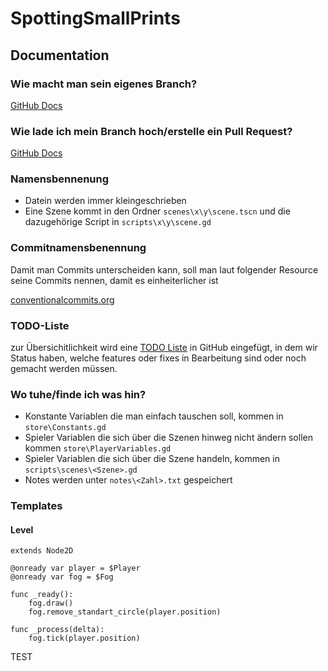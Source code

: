 # SpottingSmallPrints

## Documentation

### Wie macht man sein eigenes Branch?
[GitHub Docs](https://docs.github.com/en/pull-requests/collaborating-with-pull-requests/proposing-changes-to-your-work-with-pull-requests/creating-and-deleting-branches-within-your-repository#creating-a-branch)

### Wie lade ich mein Branch hoch/erstelle ein Pull Request?
[GitHub Docs](https://docs.github.com/en/pull-requests/collaborating-with-pull-requests/proposing-changes-to-your-work-with-pull-requests/creating-a-pull-request)

### Namensbennenung
- Datein werden immer kleingeschrieben
- Eine Szene kommt in den Ordner `scenes\x\y\scene.tscn` und die dazugehörige Script in `scripts\x\y\scene.gd`

### Commitnamensbenennung
Damit man Commits unterscheiden kann, soll man laut folgender Resource seine Commits nennen, damit es einheiterlicher ist

[conventionalcommits.org](https://www.conventionalcommits.org/en/v1.0.0)

### TODO-Liste
zur Übersichitlichkeit wird eine [TODO Liste](https://github.com/orgs/SWE-B5/projects/2) in GitHub eingefügt, in dem wir Status haben, welche features oder fixes in Bearbeitung sind oder noch gemacht werden müssen.

### Wo tuhe/finde ich was hin?
- Konstante Variablen die man einfach tauschen soll, kommen in `store\Constants.gd`
- Spieler Variablen die sich über die Szenen hinweg nicht ändern sollen kommen `store\PlayerVariables.gd`
- Spieler Variablen die sich über die Szene handeln, kommen in `scripts\scenes\<Szene>.gd`
- Notes werden unter `notes\<Zahl>.txt` gespeichert

### Templates
#### Level
```gdscript
extends Node2D

@onready var player = $Player
@onready var fog = $Fog

func _ready():
	fog.draw()
	fog.remove_standart_circle(player.position)

func _process(delta):
	fog.tick(player.position)
```

TEST
